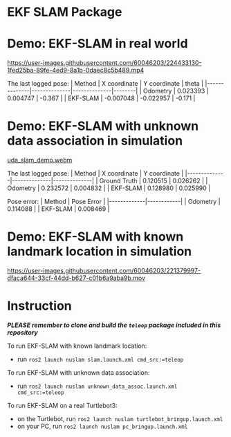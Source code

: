 # EKF SLAM Package

# Demo: EKF-SLAM in real world

https://user-images.githubusercontent.com/60046203/224433130-1fed25ba-89fe-4ed9-8a1b-0daec8c5b489.mp4

The last logged pose:
| Method       | X coordinate | Y coordinate | theta  |
|--------------|--------------|--------------|--------|
| Odometry     | 0.023393     | 0.004747     | -0.367 |
| EKF-SLAM     | -0.007048    | -0.022957    | -0.171 |

# Demo: EKF-SLAM with unknown data association in simulation

[uda_slam_demo.webm](https://user-images.githubusercontent.com/60046203/222990268-22c5cda8-28e6-411e-997d-e82988ee43ad.webm)

The last logged pose:
| Method       | X coordinate | Y coordinate |
|--------------|--------------|--------------|
| Ground Truth | 0.120515     | 0.026262     |
| Odometry     | 0.232572     | 0.004832     |
| EKF-SLAM     | 0.128980     | 0.025990     |

Pose error:
| Method      | Pose Error |
|-------------|------------|
| Odometry    | 0.114088   |
| EKF-SLAM    | 0.008469   |

# Demo: EKF-SLAM with known landmark location in simulation

https://user-images.githubusercontent.com/60046203/221379997-dfaca644-33cf-44dd-b627-c01b6a9aba9b.mov

# Instruction

***PLEASE remember to clone and build the `teleop` package included in this repository***

To run EKF-SLAM with known landmark location:
- run `ros2 launch nuslam slam.launch.xml cmd_src:=teleop`

To run EKF-SLAM with unknown data association:
- run `ros2 launch nuslam unknown_data_assoc.launch.xml cmd_src:=teleop`

To run EKF-SLAM on a real Turtlebot3:
- on the Turtlebot, run `ros2 launch nuslam turtlebot_bringup.launch.xml`
- on your PC, run `ros2 launch nuslam pc_bringup.launch.xml`
